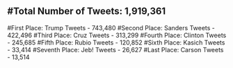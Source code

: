 #Total Number of Tweets: 1,919,361 
---
#First Place: Trump Tweets - 743,480
#Second Place: Sanders Tweets - 422,496
#Third Place: Cruz Tweets - 313,299
#Fourth Place: Clinton Tweets - 245,685
#Fifth Place: Rubio Tweets - 120,852
#Sixth Place: Kasich Tweets - 33,414
#Seventh Place: Jeb! Tweets - 26,627
#Last Place: Carson Tweets - 13,514
